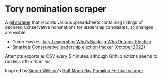 # Tory nomination scraper

A [git scraper](https://simonwillison.net/2020/Oct/9/git-scraping/) that records various spreadsheets containing listings of declared Conservative nominations for leadership candidates, so changes are visible.

- Guido Fawkes [Tory Leadership: Who's Backing Who October Election](https://docs.google.com/spreadsheets/d/1PRufWhh2YAoxPUJEXeVaEOe7rcT1IINOXijeLI6o9Cc/htmlview)
- [Smarkets Conservative leadership election tracker (October 2022)](https://docs.google.com/spreadsheets/d/1t1MaeGTmOvmOOkUL8TDDJwqTTc-N1wmRxPeRe0k3yjM/htmlview)

Attempts exports as CSV every 5 minutes, although Github actions seems to run less often than this.

Inspired by [Simon Willison](https://twitter.com/simonw/)'s [Half Moon Bay Pumpkin Festival scraper](https://github.com/simonw/scrape-hmb-traffic).
